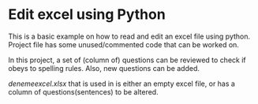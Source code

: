 # Edit excel using Python

This is a basic example on how to read and edit an excel file using python. Project file has some unused/commented code that can be worked on.

In this project, a set of (column of) questions can be reviewed to check if obeys to spelling rules. Also, new questions can be added.

_denemeexcel.xlsx_ that is used in is either an empty excel file, or has a column of questions(sentences) to be altered.
